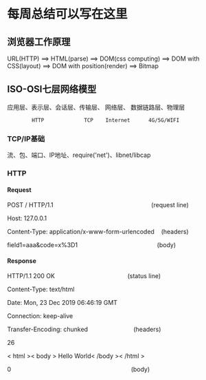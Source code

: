 # 每周总结可以写在这里

## 浏览器工作原理

URL(HTTP) ==> HTML(parse) ==> DOM(css computing) ==> DOM with CSS(layout) ==> DOM with position(render) ==> Bitmap

## ISO-OSI七层网络模型

应用层、表示层、会话层、传输层、 网络层、 数据链路层、物理层

            HTTP             TCP    Internet      4G/5G/WIFI
        
### TCP/IP基础

流、包、端口、IP地址、require('net')、libnet/libcap

### HTTP

#### Request

POST / HTTP/1.1  &nbsp;&nbsp;&nbsp;&nbsp;&nbsp;&nbsp;&nbsp;&nbsp;&nbsp;&nbsp;&nbsp;&nbsp;&nbsp;&nbsp;&nbsp;&nbsp;&nbsp;&nbsp;&nbsp;&nbsp;&nbsp;&nbsp;&nbsp;&nbsp;&nbsp;&nbsp;&nbsp;&nbsp;&nbsp;&nbsp;&nbsp;&nbsp;&nbsp;&nbsp;&nbsp;&nbsp;&nbsp;&nbsp;&nbsp;&nbsp;&nbsp;&nbsp;&nbsp;&nbsp;&nbsp;&nbsp;&nbsp;&nbsp;&nbsp;&nbsp;&nbsp;&nbsp;&nbsp;&nbsp;&nbsp;&nbsp; (request line)

Host: 127.0.0.1

Content-Type: application/x-www-form-urlencoded  &nbsp;&nbsp; (headers)

field1=aaa&code=x%3D1   &nbsp;&nbsp;&nbsp;&nbsp;&nbsp;&nbsp;&nbsp;&nbsp;&nbsp;&nbsp;&nbsp;&nbsp;&nbsp;&nbsp;&nbsp;&nbsp;&nbsp;&nbsp;&nbsp;&nbsp;&nbsp;&nbsp;&nbsp;&nbsp;&nbsp;&nbsp;&nbsp;&nbsp;&nbsp;&nbsp;&nbsp;&nbsp;&nbsp;&nbsp;&nbsp;&nbsp;&nbsp;&nbsp;&nbsp;&nbsp;&nbsp;&nbsp;&nbsp;&nbsp;&nbsp; (body)

#### Response

HTTP/1.1 200 OK &nbsp;&nbsp;&nbsp;&nbsp;&nbsp;&nbsp;&nbsp;&nbsp;&nbsp;&nbsp;&nbsp;&nbsp;&nbsp;&nbsp;&nbsp;&nbsp;&nbsp;&nbsp;&nbsp;&nbsp;&nbsp;&nbsp;&nbsp;&nbsp;&nbsp;&nbsp;&nbsp;&nbsp;&nbsp;&nbsp;&nbsp;&nbsp;&nbsp;&nbsp;&nbsp;&nbsp;&nbsp;&nbsp;&nbsp;&nbsp;&nbsp; (status line) 

Content-Type: text/html

Date: Mon, 23 Dec 2019 06:46:19 GMT

Connection: keep-alive

Transfer-Encoding: chunked &nbsp;&nbsp;&nbsp;&nbsp;&nbsp;&nbsp;&nbsp;&nbsp;&nbsp;&nbsp;&nbsp;&nbsp;&nbsp;&nbsp;&nbsp;&nbsp;&nbsp;&nbsp;&nbsp;&nbsp;&nbsp;&nbsp;&nbsp;&nbsp;&nbsp; (headers)

26

< html >< body > Hello World< /body >< /html >

0   &nbsp;&nbsp;&nbsp;&nbsp;&nbsp;&nbsp;&nbsp;&nbsp;&nbsp;&nbsp;&nbsp;&nbsp;&nbsp;&nbsp;&nbsp;&nbsp;&nbsp;&nbsp;&nbsp;&nbsp;&nbsp;&nbsp;&nbsp;&nbsp;&nbsp;&nbsp;&nbsp;&nbsp;&nbsp;&nbsp;&nbsp;&nbsp;&nbsp;&nbsp;&nbsp;&nbsp;&nbsp;&nbsp;&nbsp;&nbsp;&nbsp;&nbsp;&nbsp;&nbsp;&nbsp;&nbsp;&nbsp;&nbsp;&nbsp;&nbsp;&nbsp;&nbsp;&nbsp;&nbsp;&nbsp;&nbsp;&nbsp;&nbsp;&nbsp;&nbsp;&nbsp;&nbsp;&nbsp;&nbsp;&nbsp;&nbsp;&nbsp;&nbsp;&nbsp; (body)